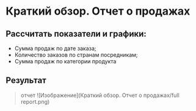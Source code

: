 # Краткий обзор. Отчет о продажах

## Рассчитать показатели и графики:
* Cумма продаж по дате заказа;
* Количество заказов по странам посредникам;
* Сумма продаж по категории продукта

## Результат
> отчет
![Изображение](Краткий обзор. Отчет о продажах/full report.png)
